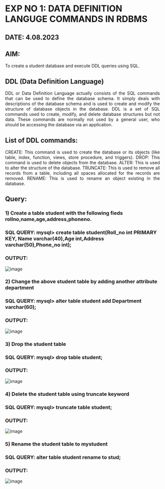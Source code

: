 # EXP NO 1: DATA DEFINITION LANGUGE COMMANDS IN RDBMS

## DATE: 4.08.2023

## AIM:
To create a student database and execute DDL queries using SQL.


## DDL (Data Definition Language)
<div align="justify">
DDL or Data Definition Language actually consists of the SQL commands that can be used to define the database schema. It simply deals with descriptions of the database schema and is used to create and modify the structure of database objects in the database. DDL is a set of SQL commands used to create, modify, and delete database structures but not data. These commands are normally not used by a general user, who should be accessing the database via an application.
</div>
 
## List of DDL commands: 
<div align="justify">
CREATE: This command is used to create the database or its objects (like table, index, function, views, store procedure, and triggers).
DROP: This command is used to delete objects from the database.
ALTER: This is used to alter the structure of the database.
TRUNCATE: This is used to remove all records from a table, including all spaces allocated for the records are removed.
RENAME: This is used to rename an object existing in the database.
</div>

## Query:
### 1) Create a table student with the following fieds rollno,name,age,address,phoneno.

### SQL QUERY: mysql> create table student(Roll_no int PRIMARY KEY, Name varchar(40),Age int,Address varchar(50),Phone_no int);

### OUTPUT:
![image](https://github.com/Meetha22003992/G2_DBMS/assets/119401038/1b592a39-3450-4f75-b6e8-1c1045113206)

### 2) Change the above student table by adding another attribute department

### SQL QUERY: mysql> alter table student add Department varchar(60);

### OUTPUT:
![image](https://github.com/Meetha22003992/G2_DBMS/assets/119401038/2ec7a10e-77af-4727-9db2-e3a83b398bfa)


### 3) Drop the student table
 
### SQL QUERY: mysql> drop table student;

### OUTPUT:
![image](https://github.com/Meetha22003992/G2_DBMS/assets/119401038/16399166-39a8-4673-8d8f-2778514a66a9)


### 4) Delete the student table using truncate keyword

### SQL QUERY: mysql> truncate table student;

### OUTPUT:
![image](https://github.com/Meetha22003992/G2_DBMS/assets/119401038/703fda6c-97da-47fe-a222-85ff123982d7)


### 5) Rename the student table to mystudent

### SQL QUERY: alter table student rename to stud;

### OUTPUT:
![image](https://github.com/Meetha22003992/G2_DBMS/assets/119401038/367536c7-9b80-4f93-b911-a03bbc189042)
